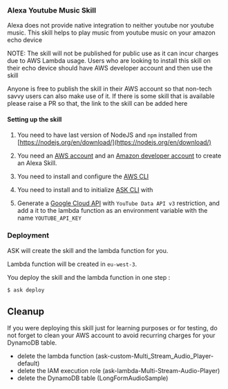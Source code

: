 ### Alexa Youtube Music Skill

Alexa does not provide native integration to neither youtube nor youtube music. This skill helps to play music from
youtube music on your amazon echo device

NOTE: The skill will not be published for public use as it can incur charges due to AWS Lambda usage.  Users who
are looking to install this skill on their echo device should have AWS developer account and then use the skill

Anyone is free to publish the skill in their AWS account so that non-tech savvy users can also make use of it. If there
is some skill that is available please raise a PR so that, the link to the skill can be added here

#### Setting up the skill
1. You need to have last version of NodeJS and ```npm``` installed from [https://nodejs.org/en/download/](https://nodejs.org/en/download/)

2. You need an [AWS account](https://aws.amazon.com) and an [Amazon developer account](https://developer.amazon.com) to create an Alexa Skill.

3. You need to install and configure the [AWS CLI](https://docs.aws.amazon.com/cli/latest/userguide/getting-started-install.html)

4. You need to install and to initialize [ASK CLI](https://developer.amazon.com/docs/smapi/quick-start-alexa-skills-kit-command-line-interface.html) with

5. Generate a [Google Cloud API](https://console.cloud.google.com/apis/credentials) with `YouTube Data API v3` restriction, and add a it to the lambda function as an environment variable with the name `YOUTUBE_API_KEY`

### Deployment

ASK will create the skill and the lambda function for you.

Lambda function will be created in ```eu-west-3```.

You deploy the skill and the lambda function in one step :

```bash
$ ask deploy
```

## Cleanup

If you were deploying this skill just for learning purposes or for testing, do not forget to clean your AWS account to avoid recurring charges for your DynamoDB table.

- delete the lambda function (ask-custom-Multi_Stream_Audio_Player-default)
- delete the IAM execution role (ask-lambda-Multi-Stream-Audio-Player)
- delete the DynamoDB table (LongFormAudioSample)
